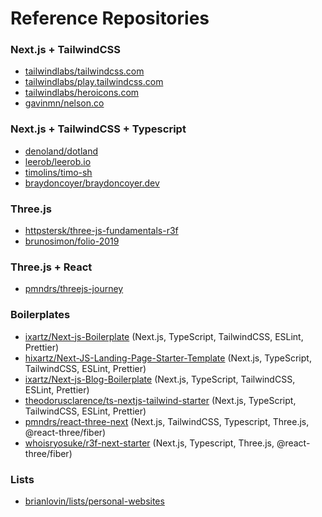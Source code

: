 # Reference Repositories

### Next.js + TailwindCSS
* [tailwindlabs/tailwindcss.com](https://github.com/tailwindlabs/tailwindcss.com)
* [tailwindlabs/play.tailwindcss.com](https://github.com/tailwindlabs/play.tailwindcss.com)
* [tailwindlabs/heroicons.com](https://github.com/tailwindlabs/heroicons.com)
* [gavinmn/nelson.co](https://github.com/gavinmn/nelson.co)

### Next.js + TailwindCSS + Typescript
* [denoland/dotland](https://github.com/denoland/dotland)
* [leerob/leerob.io](https://github.com/leerob/leerob.io)
* [timolins/timo-sh](https://github.com/timolins/timo-sh)
* [braydoncoyer/braydoncoyer.dev](https://github.com/braydoncoyer/braydoncoyer.dev)

### Three.js
* [httpstersk/three-js-fundamentals-r3f](https://github.com/httpstersk/three-js-fundamentals-r3f)
* [brunosimon/folio-2019](https://github.com/brunosimon/folio-2019)

### Three.js + React
* [pmndrs/threejs-journey](https://github.com/pmndrs/threejs-journey)

### Boilerplates
* [ixartz/Next-js-Boilerplate](https://github.com/ixartz/Next-js-Boilerplate) (Next.js, TypeScript, TailwindCSS, ESLint, Prettier)
* [hixartz/Next-JS-Landing-Page-Starter-Template](https://github.com/ixartz/Next-JS-Landing-Page-Starter-Template) (Next.js, TypeScript, TailwindCSS, ESLint, Prettier)
* [ixartz/Next-js-Blog-Boilerplate](https://github.com/ixartz/Next-js-Blog-Boilerplate) (Next.js, TypeScript, TailwindCSS, ESLint, Prettier)
* [theodorusclarence/ts-nextjs-tailwind-starter](https://github.com/theodorusclarence/ts-nextjs-tailwind-starter) (Next.js, TypeScript, TailwindCSS, ESLint, Prettier)
* [pmndrs/react-three-next](https://github.com/pmndrs/react-three-next) (Next.js, TailwindCSS, Typescript, Three.js, @react-three/fiber)
* [whoisryosuke/r3f-next-starter](https://github.com/whoisryosuke/r3f-next-starter) (Next.js, Typescript, Three.js, @react-three/fiber)

### Lists
* [brianlovin/lists/personal-websites](https://github.com/stars/brianlovin/lists/personal-websites)
